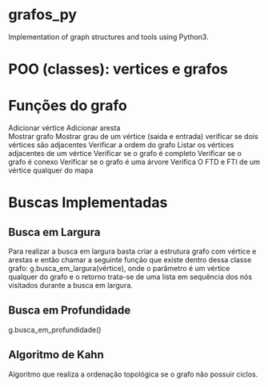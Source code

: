 # grafos_py
 Implementation of graph structures and tools using Python3.    
   
# POO (classes): vertices e grafos
#  Funções do grafo 
 Adicionar vértice 
 Adicionar aresta  
 Mostrar grafo 
 Mostrar grau de um vértice (saida e entrada)
 verificar se dois vértices são adjacentes 
 Verificar a ordem do grafo 
 Listar os vértices adjacentes de um vértice 
 Verificar se o grafo é completo 
 Verificar se o grafo é conexo 
 Verificar se o grafo é uma árvore 
 Verifica O FTD e FTI de um vértice qualquer do mapa 
# Buscas Implementadas 
## Busca em Largura 
Para realizar a busca em largura basta criar a estrutura grafo com vértice e arestas e então chamar a seguinte função que existe dentro dessa classe grafo: g.busca_em_largura(vértice), onde o parâmetro é um vértice qualquer do grafo e o retorno trata-se de uma lista em sequência dos nós visitados durante a busca em largura. 
## Busca em Profundidade 
g.busca_em_profundidade() 

## Algoritmo de Kahn 
Algoritmo que realiza a ordenação topológica se o grafo não possuir ciclos.
